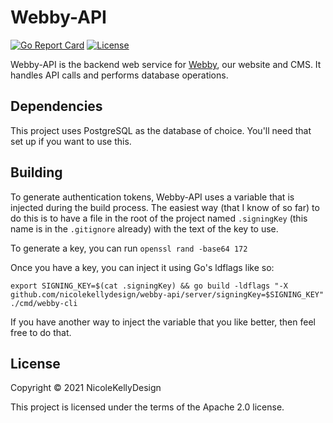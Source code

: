 # Webby-API

[![Go Report Card](https://goreportcard.com/badge/github.com/nicolekellydesign/webby-api)](https://goreportcard.com/report/github.com/nicolekellydesign/webby-api)
[![License](https://img.shields.io/github/license/nicolekellydesign/webby-api.svg)]()

Webby-API is the backend web service for [Webby](https://github.com/nicolekellydesign/webby), our website and CMS. It handles API calls and performs database operations.

## Dependencies

This project uses PostgreSQL as the database of choice. You'll need that set up if you want to use this.

## Building

To generate authentication tokens, Webby-API uses a variable that is injected during the build process. The easiest way (that I know of so far) to do this is to have a file in the root of the project named `.signingKey` (this name is in the `.gitignore` already) with the text of the key to use.

To generate a key, you can run `openssl rand -base64 172`

Once you have a key, you can inject it using Go's ldflags like so:
```
export SIGNING_KEY=$(cat .signingKey) && go build -ldflags "-X github.com/nicolekellydesign/webby-api/server/signingKey=$SIGNING_KEY" ./cmd/webby-cli
```

If you have another way to inject the variable that you like better, then feel free to do that.

## License

Copyright &copy; 2021 NicoleKellyDesign

This project is licensed under the terms of the Apache 2.0 license.
